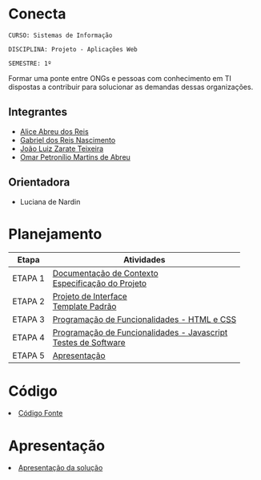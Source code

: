 # Conecta

`CURSO: Sistemas de Informação`

`DISCIPLINA: Projeto - Aplicações Web`

`SEMESTRE: 1º`

Formar uma ponte entre ONGs e pessoas com conhecimento em TI dispostas a contribuir para solucionar as demandas dessas organizações.

## Integrantes

* [Alice Abreu dos Reis](https://github.com/aliceabreu)
* [Gabriel dos Reis Nascimento](https://github.com/gabrielrnascimento)
* [João Luiz Zarate Teixeira](https://github.com/joaozarate)
* [Omar Petronílio Martins de Abreu](https://github.com/arondightt)

## Orientadora

* Luciana de Nardin

# Planejamento

| Etapa         | Atividades |
|  :----:   | ----------- |
| ETAPA 1         |[Documentação de Contexto](docs/context.md) <br> [Especificação do Projeto](docs/especification.md) |
| ETAPA 2         |[Projeto de Interface](docs/interface.md) <br> [Template Padrão](docs/template.md) |
| ETAPA 3         |[Programação de Funcionalidades - HTML e CSS](docs/development.md) |
| ETAPA 4        |[Programação de Funcionalidades - Javascript](docs/development.md) <br> [Testes de Software ](docs/tests.md) |
| ETAPA 5         | [Apresentação](presentation/README.md) |

# Código

<li><a href="src/README.md"> Código Fonte</a></li>

# Apresentação

<li><a href="presentation/README.md"> Apresentação da solução</a></li>
